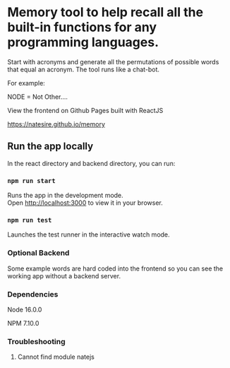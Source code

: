 # Memory tool to help recall all the built-in functions for any programming languages.

Start with acronyms and generate all the permutations of possible words that equal an acronym. The tool runs like a chat-bot.

For example:

NODE = Not Other....

View the frontend on Github Pages built with ReactJS

https://natesire.github.io/memory

## Run the app locally

In the react directory and backend directory, you can run:

### `npm run start`

Runs the app in the development mode.\
Open [http://localhost:3000](http://localhost:3000) to view it in your browser.

### `npm run test`

Launches the test runner in the interactive watch mode.

### Optional Backend

Some example words are hard coded into the frontend so you can see the working app without a backend server.

### Dependencies

Node 16.0.0

NPM 7.10.0

### Troubleshooting

1. Cannot find module natejs